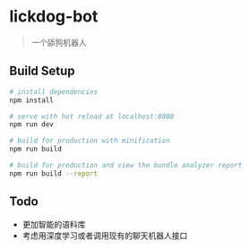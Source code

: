# lickdog-bot

> 一个舔狗机器人

## Build Setup

``` bash
# install dependencies
npm install

# serve with hot reload at localhost:8080
npm run dev

# build for production with minification
npm run build

# build for production and view the bundle analyzer report
npm run build --report
```

## Todo

* 更加智能的语料库
* 考虑用深度学习或者调用现有的聊天机器人接口
